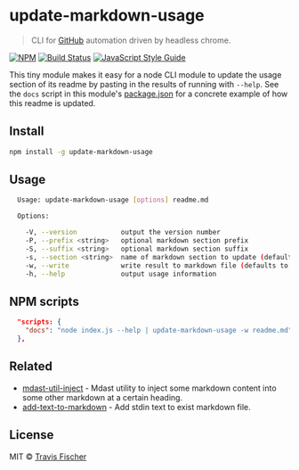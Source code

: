 # update-markdown-usage

> CLI for [GitHub](https://github-cli.com) automation driven by headless chrome.

[![NPM](https://img.shields.io/npm/v/update-markdown-usage.svg)](https://www.npmjs.com/package/update-markdown-usage) [![Build Status](https://travis-ci.com/transitive-bullshit/update-markdown-usage.svg?branch=master)](https://travis-ci.com/transitive-bullshit/update-markdown-usage) [![JavaScript Style Guide](https://img.shields.io/badge/code_style-standard-brightgreen.svg)](https://standardjs.com)

This tiny module makes it easy for a node CLI module to update the usage section of its readme by pasting in the results of running with `--help`. See the `docs` script in this module's [package.json](package.json) for a concrete example of how this readme is updated.

## Install

```bash
npm install -g update-markdown-usage
```

## Usage

```bash
  Usage: update-markdown-usage [options] readme.md

  Options:

    -V, --version           output the version number
    -P, --prefix <string>   optional markdown section prefix
    -S, --suffix <string>   optional markdown section suffix
    -s, --section <string>  name of markdown section to update (default: usage)
    -w, --write             write result to markdown file (defaults to stdout)
    -h, --help              output usage information
```

## NPM scripts

```json
  "scripts: {
    "docs": "node index.js --help | update-markdown-usage -w readme.md"
  },
```

## Related

- [mdast-util-inject](https://github.com/anandthakker/mdast-util-inject) - Mdast utility to inject some markdown content into some other markdown at a certain heading.
- [add-text-to-markdown](https://github.com/azu/add-text-to-markdown) - Add stdin text to exist markdown file.

## License

MIT © [Travis Fischer](https://github-cli.com/transitive-bullshit)
